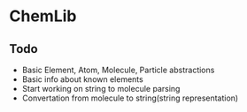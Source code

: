 # ChemLib

## Todo
- Basic Element, Atom, Molecule, Particle abstractions
- Basic info about known elements
- Start working on string to molecule parsing
- Convertation from molecule to string(string representation)

